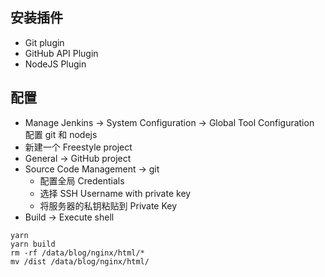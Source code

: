 ## 安装插件

- Git plugin
- GitHub API Plugin
- NodeJS Plugin

## 配置

- Manage Jenkins -> System Configuration -> Global Tool Configuration 配置 git 和 nodejs
- 新建一个 Freestyle project
- General -> GitHub project
- Source Code Management -> git 
  - 配置全局 Credentials
  - 选择 SSH Username with private key
  - 将服务器的私钥粘贴到 Private Key
- Build -> Execute shell

```shell
yarn
yarn build
rm -rf /data/blog/nginx/html/*
mv /dist /data/blog/nginx/html/
```

